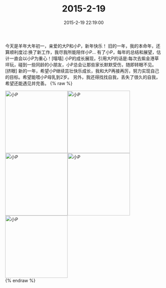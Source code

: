 ﻿---
title: 2015-2-19
date: 2015-2-19 22:19:00
tags:
categories: 妈妈
---
今天是羊年大年初一，亲爱的大P和小P，新年快乐！
旧的一年，我的本命年，还算顺利度过:换了新工作，我尽我所能陪伴小P...
有了小P，每年的总结和展望，估计一直会以小P为重心！[嘻嘻]
小P的成长展现，引用大P的话是:每次去紫金港草坪玩，碰到一些同龄的小朋友，小P总会让那些家长默默受伤，随即转眼不见。[挤眼]
新的一年，希望小P继续茁壮快乐成长，我和大P再接再厉，努力实现自己的目标。希望能喂小P母乳到2岁。
另外，我还得找找自我，丢失了很久的自我，希望还能遇见并完善。
{% raw %}
<div style="width:500 px">
<div style="float:left; width:100 px"><img src="/2015-2-19/微信图片_20171011082230.jpg" width="200" alt="小P"></div>
<div style="float:left; width:100 px"><img src="/2015-2-19/微信图片_20171011082244.jpg" width="200" alt="小P"></div>
<div style="float:left; width:100 px"><img src="/2015-2-19/微信图片_20171011082253.jpg" width="200" alt="小P"></div>
<div style="float:left; width:100 px"><img src="/2015-2-19/微信图片_20171011082302.jpg" width="200" alt="小P"></div>
<div style="float:left; width:100 px"><img src="/2015-2-19/微信图片_20171011082311.jpg" width="200" alt="小P"></div>
<div style="clear:both"></div>
</div>
{% endraw %}